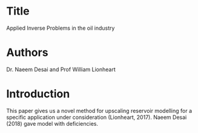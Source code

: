 # Title 
Applied Inverse Problems in the oil industry

# Authors  
Dr. Naeem Desai and Prof William Lionheart

# Introduction
This paper gives us a novel method for upscaling reservoir modelling for a specific application under consideration (Lionheart, 2017). Naeem Desai (2018) gave model with deficiencies.




